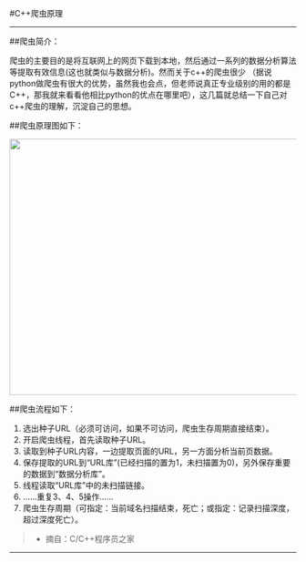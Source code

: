#C++爬虫原理

------

##爬虫简介：

爬虫的主要目的是将互联网上的网页下载到本地，然后通过一系列的数据分析算法等提取有效信息(这也就类似与数据分析)。然而关于c++的爬虫很少 （据说python做爬虫有很大的优势，虽然我也会点，但老师说真正专业级别的用的都是C++，那我就来看看他相比python的优点在哪里吧），这几篇就总结一下自己对c++爬虫的理解，沉淀自己的思想。

##爬虫原理图如下：

<img src="http://static.oschina.net/uploads/space/2012/0620/182352_CPmk_251604.png"  width="675" height="450" />

##爬虫流程如下：

1. 选出种子URL（必须可访问，如果不可访问，爬虫生存周期直接结束）。
2. 开启爬虫线程，首先读取种子URL。
3. 读取到种子URL内容，一边提取页面的URL，另一方面分析当前页数据。
4. 保存提取的URL到“URL库”(已经扫描的置为1，未扫描置为0)，另外保存重要的数据到“数据分析库”。
5. 线程读取“URL库”中的未扫描链接。
6. ……重复3、4、5操作……
7. 爬虫生存周期（可指定：当前域名扫描结束，死亡；或指定：记录扫描深度，超过深度死亡）。

>* 摘自：C/C++程序员之家

------